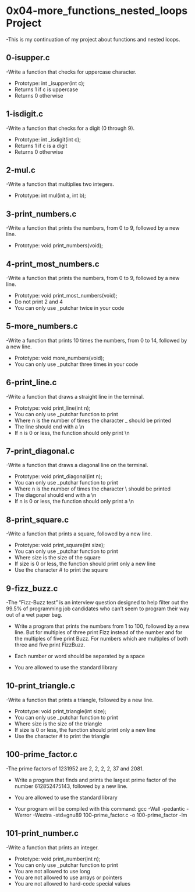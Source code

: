 # 0x04-more_functions_nested_loops Project

-This is my continuation of my project about functions and nested loops.

## 0-isupper.c
-Write a function that checks for uppercase character.

* Prototype: int _isupper(int c);
* Returns 1 if c is uppercase
* Returns 0 otherwise
## 1-isdigit.c
-Write a function that checks for a digit (0 through 9).

* Prototype: int _isdigit(int c);
* Returns 1 if c is a digit
* Returns 0 otherwise
## 2-mul.c
-Write a function that multiplies two integers.

* Prototype: int mul(int a, int b);
## 3-print_numbers.c
-Write a function that prints the numbers, from 0 to 9, followed by a new line.

* Prototype: void print_numbers(void);
## 4-print_most_numbers.c
-Write a function that prints the numbers, from 0 to 9, followed by a new line.

* Prototype: void print_most_numbers(void);
* Do not print 2 and 4
* You can only use _putchar twice in your code
## 5-more_numbers.c
-Write a function that prints 10 times the numbers, from 0 to 14, followed by a new line.

* Prototype: void more_numbers(void);
* You can only use _putchar three times in your code
## 6-print_line.c
-Write a function that draws a straight line in the terminal.

* Prototype: void print_line(int n);
* You can only use _putchar function to print
* Where n is the number of times the character _ should be printed
* The line should end with a \n
* If n is 0 or less, the function should only print \n
## 7-print_diagonal.c
-Write a function that draws a diagonal line on the terminal.

* Prototype: void print_diagonal(int n);
* You can only use _putchar function to print
* Where n is the number of times the character \ should be printed
* The diagonal should end with a \n
* If n is 0 or less, the function should only print a \n
## 8-print_square.c
-Write a function that prints a square, followed by a new line.

* Prototype: void print_square(int size);
* You can only use _putchar function to print
* Where size is the size of the square
* If size is 0 or less, the function should print only a new line
* Use the character # to print the square
## 9-fizz_buzz.c
-The “Fizz-Buzz test” is an interview question designed to help filter out the 99.5% of programming job candidates who can’t seem to program their way out of a wet paper bag.

* Write a program that prints the numbers from 1 to 100, followed by a new line. But for multiples of three print Fizz instead of the number and for the multiples of five print Buzz. For numbers which are multiples of both three and five print FizzBuzz.

* Each number or word should be separated by a space
* You are allowed to use the standard library
## 10-print_triangle.c
-Write a function that prints a triangle, followed by a new line.

* Prototype: void print_triangle(int size);
* You can only use _putchar function to print
* Where size is the size of the triangle
* If size is 0 or less, the function should print only a new line
* Use the character # to print the triangle
## 100-prime_factor.c
-The prime factors of 1231952 are 2, 2, 2, 2, 37 and 2081.

* Write a program that finds and prints the largest prime factor of the number 612852475143, followed by a new line.

* You are allowed to use the standard library
* Your program will be compiled with this command: gcc -Wall -pedantic -Werror -Wextra -std=gnu89 100-prime_factor.c -o 100-prime_factor -lm
## 101-print_number.c
-Write a function that prints an integer.

* Prototype: void print_number(int n);
* You can only use _putchar function to print
* You are not allowed to use long
* You are not allowed to use arrays or pointers
* You are not allowed to hard-code special values
